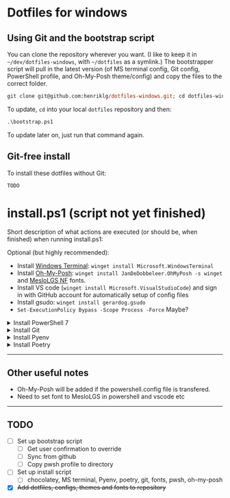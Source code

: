 # Dotfiles for windows


## Using Git and the bootstrap script

You can clone the repository wherever you want. (I like to keep it in `~/dev/dotfiles-windows`, with `~/dotfiles` as a symlink.) The bootstrapper script will pull in the latest version (of MS terminal config, Git config, PowerShell profile, and Oh-My-Posh theme/config) and copy the files to the correct folder.

```ps
git clone git@github.com:henriklg/dotfiles-windows.git; cd dotfiles-windows; .\bootstrap.ps1
```

To update, `cd` into your local `dotfiles` repository and then:

```ps
.\bootstrap.ps1
```

To update later on, just run that command again.

## Git-free install

To install these dotfiles without Git:

```ps
TODO
```

# install.ps1 (script not yet finished)
Short description of what actions are executed (or should be, when finished) when running install.ps1:

Optional (but highly recommended):
- Install [Windows Terminal](https://www.microsoft.com/en-us/p/windows-terminal/9n0dx20hk701?activetab=pivot:overviewtab): `winget install Microsoft.WindowsTerminal`
- Install [Oh-My-Posh](https://github.com/jandedobbeleer/oh-my-posh): `winget install JanDeDobbeleer.OhMyPosh -s winget` and [MesloLGS NF](https://github.com/henriklg/dotfiles-windows/tree/main/fonts) fonts.
- Install VS code (`winget install Microsoft.VisualStudioCode`) and sign in with GitHub account for automatically setup of config files
- Install gsudo: `winget install gerardog.gsudo`
- `Set-ExecutionPolicy Bypass -Scope Process -Force` Maybe?


<details close>
<summary>
Install PowerShell 7
</summary>

- pwsh: `winget install PowerShell`
- [Microsoft docs](https://docs.microsoft.com/en-us/powershell/scripting/install/installing-powershell-on-windows?view=powershell-7.2)
- [github.com/PowerShell](https://github.com/PowerShell/PowerShell/releases)
</details>


<details close>
<summary>
Install Git
</summary>

- pwsh: `winget install --id Git.Git -e --source winget`
- Site: [Git](https://git-scm.com/download/win)
- Optional: [GitHub Desktop](https://desktop.github.com/)
- NB: remember to set `.gitconfig`
</details>


<details close>
<summary>
Install Pyenv
</summary>

- pwsh:
```ps
Invoke-WebRequest -UseBasicParsing -Uri "https://raw.githubusercontent.com/pyenv-win/pyenv-win/master/pyenv-win/install-pyenv-win.ps1" -OutFile "./install-pyenv-win.ps1"; &"./install-pyenv-win.ps1"
```
- [Pyenv repo](https://github.com/pyenv-win/pyenv-win)
- Disable windows app aliases
- Install Python 3.9.0: `pyenv install 3.9.0`
</details>


<details close>
<summary>
Install Poetry
</summary>

- [Poetry website](https://python-poetry.org/docs/#windows-powershell-install-instructions)
- [Poetry GitHub](https://github.com/python-poetry/poetry)
- Run the following in PowerShell (admin not needed):
```ps
(Invoke-WebRequest -Uri https://install.python-poetry.org -UseBasicParsing).Content | py -
```
- Run: `poetry config virtualenvs.in-project true` to store environments files in project folder
- Update (NB: Admin required): `poetry self update` (add '--preview' for latest preview)
</details>


***

## Other useful notes

- Oh-My-Posh will be added if the powershell.config file is transfered.
- Need to set font to MesloLGS in powershell and vscode etc



***
## TODO
- [ ] Set up bootstrap script
  - [ ] Get user confirmation to override
  - [ ] Sync from github
  - [ ] Copy pwsh profile to directory
- [ ] Set up install script
  - [ ] chocolatey, MS terminal, Pyenv, poetry, git, fonts, pwsh, oh-my-posh
- [x] ~~Add dotfiles, configs, themes and fonts to repository~~
